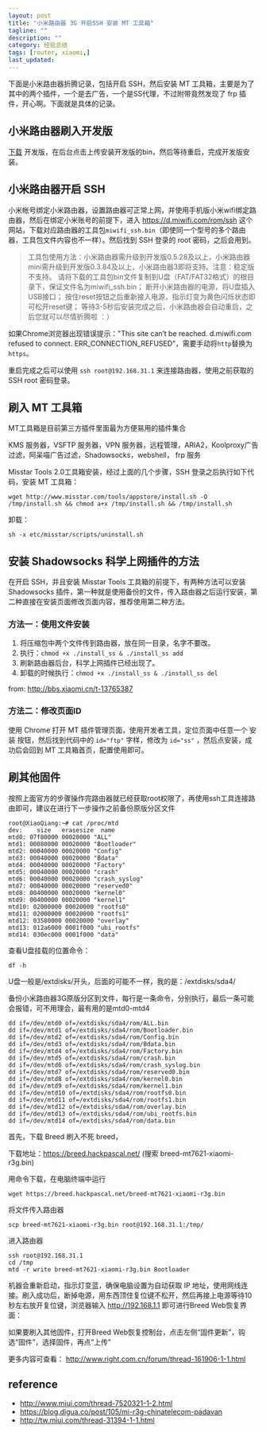 ```yaml
---
layout: post
title: "小米路由器 3G 开启SSH 安装 MT 工具箱"
tagline: ""
description: ""
category: 经验总结
tags: [router, xiaomi,]
last_updated: 
---
```


下面是小米路由器折腾记录，包括开启 SSH，然后安装 MT 工具箱，主要是为了其中的两个插件，一个是去广告，一个是SS代理，不过附带竟然发现了 frp 插件，开心啊。下面就是具体的记录。

## 小米路由器刷入开发版
[下载](http://www1.miwifi.com/miwifi_download.html) 开发版，在后台点击上传安装开发版的bin，然后等待重启，完成开发版安装。

## 小米路由器开启 SSH
小米帐号绑定小米路由器，设置路由器可正常上网，并使用手机版小米wifi绑定路由器，然后在绑定小米账号的前提下，进入 <https://d.miwifi.com/rom/ssh> 这个网站，下载对应路由器的工具包`miwifi_ssh.bin`（即使同一个型号的多个路由器，工具包文件内容也不一样）。然后找到 SSH 登录的 root 密码，之后会用到。

> 工具包使用方法：小米路由器需升级到开发版0.5.28及以上，小米路由器mini需升级到开发版0.3.84及以上，小米路由器3即将支持。注意：稳定版不支持。
> 请将下载的工具包bin文件复制到U盘（FAT/FAT32格式）的根目录下，保证文件名为miwifi_ssh.bin；
> 断开小米路由器的电源，将U盘插入USB接口；
> 按住reset按钮之后重新接入电源，指示灯变为黄色闪烁状态即可松开reset键；
> 等待3-5秒后安装完成之后，小米路由器会自动重启，之后您就可以尽情折腾啦 ：）

如果Chrome浏览器出现错误提示："This site can’t be reached. d.miwifi.com refused to connect. ERR_CONNECTION_REFUSED"，需要手动将`http`替换为`https`。

重启完成之后可以使用 `ssh root@192.168.31.1` 来连接路由器，使用之前获取的 SSH root 密码登录。

## 刷入 MT 工具箱
MT工具箱是目前第三方插件里面最为方便易用的插件集合

KMS 服务器，VSFTP 服务器，VPN 服务器，远程管理，ARIA2，Koolproxy广告过滤，阿呆喵广告过滤，Shadowsocks，webshell， frp 服务

Misstar Tools 2.0工具箱安装，经过上面的几个步骤，SSH 登录之后执行如下代码，安装 MT 工具箱：

    wget http://www.misstar.com/tools/appstore/install.sh -O /tmp/install.sh && chmod a+x /tmp/install.sh && /tmp/install.sh 

卸载：

    sh -x etc/misstar/scripts/uninstall.sh

## 安装 Shadowsocks 科学上网插件的方法

在开启 SSH，并且安装 Misstar Tools 工具箱的前提下，有两种方法可以安装 Shadowsocks 插件，第一种就是使用备份的文件，传入路由器之后运行安装，第二种直接在安装页面修改页面内容，推荐使用第二种方法。

### 方法一：使用文件安装

1. 将压缩包中两个文件传到路由器，放在同一目录，名字不要改。
2. 执行：`chmod +x ./install_ss & ./install_ss add`
3. 刷新路由器后台，科学上网插件已经出现了。
4. 卸载的时候执行：`chmod +x ./install_ss & ./install_ss del`

from: <http://bbs.xiaomi.cn/t-13765387>

### 方法二：修改页面ID

使用 Chrome 打开 MT 插件管理页面，使用开发者工具，定位页面中任意一个 安装 按钮，然后找到代码中的 `id="ftp"` 字样，修改为 `id="ss"` ，然后点安装，成功后会回到 MT 工具箱首页，配置使用即可。

## 刷其他固件
按照上面官方的步骤操作完路由器就已经获取root权限了，再使用ssh工具连接路由即可，建议在进行下一步操作之前备份原版分区文件

    root@XiaoQiang:~# cat /proc/mtd
    dev:    size   erasesize  name
    mtd0: 07f80000 00020000 "ALL"
    mtd1: 00080000 00020000 "Bootloader"
    mtd2: 00040000 00020000 "Config"
    mtd3: 00040000 00020000 "Bdata"
    mtd4: 00040000 00020000 "Factory"
    mtd5: 00040000 00020000 "crash"
    mtd6: 00040000 00020000 "crash_syslog"
    mtd7: 00040000 00020000 "reserved0"
    mtd8: 00400000 00020000 "kernel0"
    mtd9: 00400000 00020000 "kernel1"
    mtd10: 02000000 00020000 "rootfs0"
    mtd11: 02000000 00020000 "rootfs1"
    mtd12: 03580000 00020000 "overlay"
    mtd13: 012a6000 0001f000 "ubi_rootfs"
    mtd14: 030ec000 0001f000 "data"

查看U盘挂载的位置命令：

    df -h

U盘一般是/extdisks/开头，后面的可能不一样，我的是：/extdisks/sda4/

备份小米路由器3G原版分区到文件，每行是一条命令，分别执行，最后一条可能会报错，可不用理会，最有用的是mtd0-mtd4

    dd if=/dev/mtd0 of=/extdisks/sda4/rom/ALL.bin
    dd if=/dev/mtd1 of=/extdisks/sda4/rom/Bootloader.bin
    dd if=/dev/mtd2 of=/extdisks/sda4/rom/Config.bin
    dd if=/dev/mtd3 of=/extdisks/sda4/rom/Bdata.bin
    dd if=/dev/mtd4 of=/extdisks/sda4/rom/Factory.bin
    dd if=/dev/mtd5 of=/extdisks/sda4/rom/crash.bin
    dd if=/dev/mtd6 of=/extdisks/sda4/rom/crash_syslog.bin
    dd if=/dev/mtd7 of=/extdisks/sda4/rom/reserved0.bin
    dd if=/dev/mtd8 of=/extdisks/sda4/rom/kernel0.bin
    dd if=/dev/mtd9 of=/extdisks/sda4/rom/kernel1.bin
    dd if=/dev/mtd10 of=/extdisks/sda4/rom/rootfs0.bin
    dd if=/dev/mtd11 of=/extdisks/sda4/rom/rootfs1.bin
    dd if=/dev/mtd12 of=/extdisks/sda4/rom/overlay.bin
    dd if=/dev/mtd13 of=/extdisks/sda4/rom/ubi_rootfs.bin
    dd if=/dev/mtd14 of=/extdisks/sda4/rom/data.bin


首先，下载 Breed 刷入不死 breed，

下载地址：<https://breed.hackpascal.net/>  (搜索 breed-mt7621-xiaomi-r3g.bin)

用命令下载，在电脑终端中运行

    wget https://breed.hackpascal.net/breed-mt7621-xiaomi-r3g.bin

将文件传入路由器

    scp breed-mt7621-xiaomi-r3g.bin root@192.168.31.1:/tmp/

进入路由器

    ssh root@192.168.31.1
    cd /tmp
    mtd -r write breed-mt7621-xiaomi-r3g.bin Bootloader

机器会重新启动，指示灯变蓝，确保电脑设置为自动获取 IP 地址，使用网线连接。刷入成功后，断掉电源，用东西顶住复位键不松开，然后再接上电源等待10秒左右放开复位键，浏览器输入 http://192.168.1.1  即可进行Breed Web恢复界面：

如果要刷入其他固件，打开Breed Web恢复控制台，点击左侧“固件更新”，钩选“固件”，选择固件，再点“上传”

更多内容可查看： <http://www.right.com.cn/forum/thread-161906-1-1.html>


## reference

- <http://www.miui.com/thread-7520321-1-2.html>
- <https://blog.digua.co/post/105/mi-r3g-chinatelecom-padavan>
- <http://tw.miui.com/thread-31394-1-1.html>
